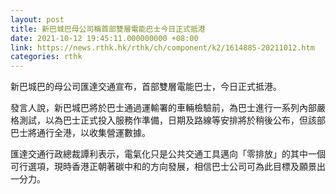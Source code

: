 ```yaml
---
layout: post
title: 新巴城巴母公司稱首部雙層電能巴士今日正式抵港
date: 2021-10-12 19:45:11.000000000 +08:00
link: https://news.rthk.hk/rthk/ch/component/k2/1614885-20211012.htm
categories: rthk
---
```


新巴城巴的母公司匯達交通宣布，首部雙層電能巴士，今日正式抵港。

發言人說，新巴城巴將於巴士通過運輸署的車輛檢驗前，為巴士進行一系列內部嚴格測試，以為巴士正式投入服務作準備，日期及路線等安排將於稍後公布，但該部巴士將通行全港，以收集營運數據。

匯達交通行政總裁譚利表示，電氣化只是公共交通工具邁向「零排放」的其中一個可行選項，現時香港正朝著碳中和的方向發展，相信巴士公司可為此目標及願景出一分力。
